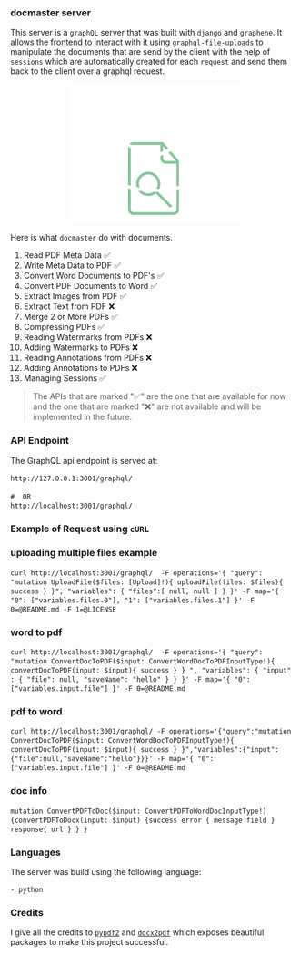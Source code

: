 ### docmaster server

This server is a `graphQL` server that was built with `django` and `graphene`. It allows the frontend to interact with it using `graphql-file-uploads` to manipulate the documents that are send by the client with the help of `sessions` which are automatically created for each `request` and send them back to the client over a graphql request.

<p align ="center">
<img src="logo.png" alt= "alt" width= "300" />
</p>

Here is what `docmaster` do with documents.

1. Read PDF Meta Data ✅
2. Write Meta Data to PDF ✅
3. Convert Word Documents to PDF's ✅
4. Convert PDF Documents to Word ✅
5. Extract Images from PDF ✅
6. Extract Text from PDF ❌
7. Merge 2 or More PDFs ✅
8. Compressing PDFs ✅
9. Reading Watermarks from PDFs ❌
10. Adding Watermarks to PDFs ❌
11. Reading Annotations from PDFs ❌
12. Adding Annotations to PDFs ❌
13. Managing Sessions ✅

> The APIs that are marked "✅" are the one that are available for now and the one that are marked "❌" are not available and will be implemented in the future.

### API Endpoint

The GraphQL api endpoint is served at:

```shell
http://127.0.0.1:3001/graphql/

#  OR
http://localhost:3001/graphql/
```

### Example of Request using `cURL`

### uploading multiple files example

```shell
curl http://localhost:3001/graphql/  -F operations='{ "query": "mutation UploadFile($files: [Upload]!){ uploadFile(files: $files){ success } }", "variables": { "files":[ null, null ] } }' -F map='{ "0": ["variables.files.0"], "1": ["variables.files.1"] }' -F 0=@README.md -F 1=@LICENSE
```

### word to pdf

```shell
curl http://localhost:3001/graphql/  -F operations='{ "query": "mutation ConvertDocToPDF($input: ConvertWordDocToPDFInputType!){ convertDocToPDF(input: $input){ success } } ", "variables": { "input" : { "file": null, "saveName": "hello" } } }' -F map='{ "0": ["variables.input.file"] }' -F 0=@README.md
```

### pdf to word

```shell
curl http://localhost:3001/graphql/ -F operations='{"query":"mutation ConvertDocToPDF($input: ConvertWordDocToPDFInputType!){ convertDocToPDF(input: $input){ success } }","variables":{"input":{"file":null,"saveName":"hello"}}}' -F map='{ "0": ["variables.input.file"] }' -F 0=@README.md
```

### doc info

```shell
mutation ConvertPDFToDoc($input: ConvertPDFToWordDocInputType!) {convertPDFToDocx(input: $input) {success error { message field } response{ url } } }

```

### Languages

The server was build using the following language:

```shell
- python
```

### Credits

I give all the credits to [`pypdf2`](https://pypdf2.readthedocs.io/en/stable/index.html) and [`docx2pdf`](https://pypi.org/project/docx2pdf/) which exposes beautiful packages to make this project successful.
